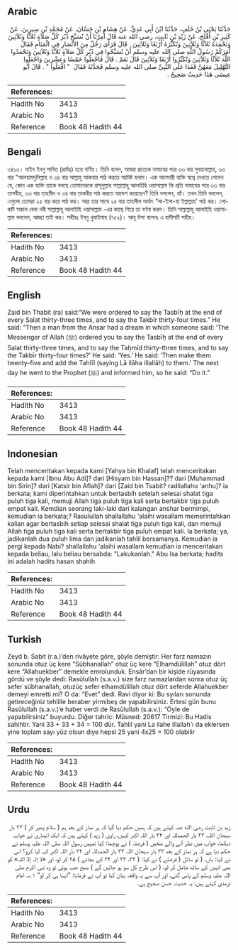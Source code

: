 ## Arabic


<div dir="rtl" lang="ar" style={{fontSize:'larger',backgroundColor:'#f8f9fa',padding:20}}>
حَدَّثَنَا يَحْيَى بْنُ خَلَفٍ، حَدَّثَنَا ابْنُ أَبِي عَدِيٍّ، عَنْ هِشَامِ بْنِ حَسَّانَ، عَنْ مُحَمَّدِ بْنِ سِيرِينَ، عَنْ كَثِيرِ بْنِ أَفْلَحَ، عَنْ زَيْدِ بْنِ ثَابِتٍ، رضى الله عنه قَالَ أُمِرْنَا أَنْ نُسَبِّحَ دُبُرَ كُلِّ صَلاَةٍ ثَلاَثًا وَثَلاَثِينَ وَنَحْمَدَهُ ثَلاَثًا وَثَلاَثِينَ وَنُكَبِّرَهُ أَرْبَعًا وَثَلاَثِينَ ‏.‏ قَالَ فَرَأَى رَجُلٌ مِنَ الأَنْصَارِ فِي الْمَنَامِ فَقَالَ أَمَرَكُمْ رَسُولُ اللَّهِ صلى الله عليه وسلم أَنْ تُسَبِّحُوا فِي دُبُرِ كُلِّ صَلاَةٍ ثَلاَثًا وَثَلاَثِينَ وَتَحْمَدُوا اللَّهَ ثَلاَثًا وَثَلاَثِينَ وَتُكَبِّرُوا أَرْبَعًا وَثَلاَثِينَ قَالَ نَعَمْ ‏.‏ قَالَ فَاجْعَلُوا خَمْسًا وَعِشْرِينَ وَاجْعَلُوا التَّهْلِيلَ مَعَهُنَّ فَغَدَا عَلَى النَّبِيِّ صلى الله عليه وسلم فَحَدَّثَهُ فَقَالَ ‏ "‏ افْعَلُوا ‏"‏ ‏.‏ قَالَ أَبُو عِيسَى هَذَا حَدِيثٌ صَحِيحٌ ‏.‏
</div>
<div style={{backgroundColor:'#f8f9fa',padding:20, marginBottom: 10}}><table> <thead> <tr> <th>References:</th> <th></th> </tr> </thead> <tbody><tr><td>Hadith No</td><td>3413</td></tr><tr><td>Arabic No</td><td>3413</td></tr><tr><td>Reference</td><td>Book 48 Hadith 44</td></tr></tbody></table></div>

## Bengali


<div dir="ltr" lang="bn" style={{fontSize:'larger',backgroundColor:'#f8f9fa',padding:20}}>
৩৪১৩। যাইদ ইবনু সাবিত (রাযিঃ) হতে বর্ণিত। তিনি বলেন, আমরা প্রত্যেক নামাযের পরে ৩৩ বার সুবহানাল্লাহ, ৩৩ বার "আলহামদুলিল্লাহ ও ৩৪ বার আল্লাহু আকবার পাঠ করতে আদিষ্ট হলাম। এক আনসারী ব্যক্তি স্বপ্নে দেখতে পেলেন যে, কোন এক ব্যক্তি তাকে বলছে তোমাদেরকে রাসূলুল্লাহ সাল্লাল্লাহু আলাইহি ওয়াসাল্লাম কি প্রতি নামাযের পরে ৩৩ বার তাসবীহ, ৩৩ বার তাহমীদ ও ৩৪ বার তাকবীর পাঠ করতে আদেশ করেছেন? তিনি বললেন, হ্যাঁ। তখন তিনি বললেন, এগুলো তোমরা ২৫ বার করে পাঠ কর। আর তার সাথে ২৫ বার তাহলীল অর্থাৎ “লা-ইলা-হা ইল্লাল্লাহ' পাঠ কর। লোকটি সকাল বেলা নবী সাল্লাল্লাহু আলাইহি ওয়াসাল্লাম -এর কাছে গিয়ে তা বর্ণনা করল। তিনি সাল্লাল্লাহু আলাইহি ওয়াসাল্লাম বললেন, আচ্ছা তাই কর। সহীহঃ ইবনু খুযাইমাহ (৭৫২)। আবূ ঈসা বলেনঃ এ হাদীসটি সহীহ।
</div>
<div style={{backgroundColor:'#f8f9fa',padding:20, marginBottom: 10}}><table> <thead> <tr> <th>References:</th> <th></th> </tr> </thead> <tbody><tr><td>Hadith No</td><td>3413</td></tr><tr><td>Arabic No</td><td>3413</td></tr><tr><td>Reference</td><td>Book 48 Hadith 44</td></tr></tbody></table></div>

## English


<div dir="ltr" lang="en" style={{fontSize:'larger',backgroundColor:'#f8f9fa',padding:20}}>
Zaid bin Thabit (ra) said:“We were ordered to say the Tasbīḥ at the end of every Salat thirty-three times, and to say the Takbīr thirty-four times.” He said: “Then a man from the Ansar had a dream in which someone said: ‘The Messenger of Allah (ﷺ) ordered you to say the Tasbīḥ at the end of every Salat thirty-three times, and to say the Taḥmīd thirty-three times, and to say the Takbīr thirty-four times?’ He said: ‘Yes.’ He said: ‘Then make them twenty-five and add the Tahlīl (saying Lā ilāha illallāh) to them.’ The next day he went to the Prophet (ﷺ) and informed him, so he said: “Do it.”
</div>
<div style={{backgroundColor:'#f8f9fa',padding:20, marginBottom: 10}}><table> <thead> <tr> <th>References:</th> <th></th> </tr> </thead> <tbody><tr><td>Hadith No</td><td>3413</td></tr><tr><td>Arabic No</td><td>3413</td></tr><tr><td>Reference</td><td>Book 48 Hadith 44</td></tr></tbody></table></div>

## Indonesian


<div dir="ltr" lang="id" style={{fontSize:'larger',backgroundColor:'#f8f9fa',padding:20}}>
Telah menceritakan kepada kami [Yahya bin Khalaf] telah menceritakan kepada kami [Ibnu Abu Adi]? dari [Hisyam bin Hassan]?? dari [Muhammad bin Sirin]? dari [Katsir bin Aflah]? dari [Zaid bin Tsabit? radliallahu 'anhu]? ia berkata; kami diperintahkan untuk bertasbih setelah selesai shalat tiga puluh tiga kali, memuji Allah tiga puluh tiga kali serta bertakbir tiga puluh empat kali. Kemdian seorang laki-laki dari kalangan anshar bermimpi, kemudian ia berkata;? Rasulullah shallallahu 'alaihi wasallam memerintahkan kalian agar bertasbih setiap selesai shalat tiga puluh tiga kali, dan memuji Allah tiga puluh tiga kali serta bertakbir tiga puluh empat kali. Ia berkata; ya, jadikanlah dua puluh lima dan jadikanlah tahlil bersamanya. Kemudian ia pergi kepada Nabi? shallallahu 'alaihi wasallam kemudian ia menceritakan kepada beliau, lalu beliau bersabda: "Lakukanlah." Abu Isa berkata; hadits ini adalah hadits hasan shahih
</div>
<div style={{backgroundColor:'#f8f9fa',padding:20, marginBottom: 10}}><table> <thead> <tr> <th>References:</th> <th></th> </tr> </thead> <tbody><tr><td>Hadith No</td><td>3413</td></tr><tr><td>Arabic No</td><td>3413</td></tr><tr><td>Reference</td><td>Book 48 Hadith 44</td></tr></tbody></table></div>

## Turkish


<div dir="ltr" lang="tr" style={{fontSize:'larger',backgroundColor:'#f8f9fa',padding:20}}>
Zeyd b. Sabit (r.a.)’den rivâyete göre, şöyle demiştir: Her farz namazın sonunda otuz üç kere “Sübhanallah” otuz üç kere “Elhamdülillah” otuz dört kere “Allahuekber” demekle emrolunduk. Ensâr’dan bir kişide rüyasında gördü ve şöyle dedi: Rasûlullah (s.a.v.) size farz namazlardan sonra otuz üç sefer sübhanallah, otuzüç sefer elhamdülillah otuz dört seferde Allahuekber demeyi emretti mi? O da: “Evet” dedi. Ravi diyor ki: Bu syıları sonunda getireceğiniz tehlille beraber yirmibeş de yapabilirsiniz. Ertesi gün bunu Rasûlullah (s.a.v.)’e haber verdi de Rasûlullah (s.a.v.): “Öyle de yapabilirsiniz” buyurdu. Diğer tahric: Müsned: 20617 Tirmizi: Bu Hadis sahihtir. Yani 33 + 33 + 34 = 100 dür. Tahlil yani La ilahe illallah'ı da eklersen yine toplam sayı yüz olsun diye hepsi 25 yani 4x25 = 100 olabilir
</div>
<div style={{backgroundColor:'#f8f9fa',padding:20, marginBottom: 10}}><table> <thead> <tr> <th>References:</th> <th></th> </tr> </thead> <tbody><tr><td>Hadith No</td><td>3413</td></tr><tr><td>Arabic No</td><td>3413</td></tr><tr><td>Reference</td><td>Book 48 Hadith 44</td></tr></tbody></table></div>

## Urdu


<div dir="rtl" lang="ur" style={{fontSize:'larger',backgroundColor:'#f8f9fa',padding:20}}>
زید بن ثابت رضی الله عنہ کہتے ہیں کہ ہمیں حکم دیا گیا کہ ہر نماز کے بعد ہم ( سلام پھیر کر ) ۳۳ بار سبحان اللہ، ۳۳ بار الحمدللہ اور ۳۴ بار اللہ اکبر کہیں، راوی ( زید ) کہتے ہیں کہ ایک انصاری نے خواب دیکھا، خواب میں نظر آنے والے شخص ( فرشتہ ) نے پوچھا: کیا تمہیں رسول اللہ صلی اللہ علیہ وسلم نے حکم دیا ہے کہ ہر نماز کے بعد ۳۳ بار سبحان اللہ ۳۳ بار الحمدللہ اور ۳۴ بار اللہ اکبر کہہ لیا کرو؟ اس نے کہا: ہاں، ( تو سائل ( فرشتے ) نے کہا: ( ۳۳، ۳۳ اور ۳۴ کے بجائے ) ۲۵ کر لو، اور «لا إلہ إلا اللہ» کو بھی انہیں کے ساتھ شامل کر لو، ( اس طرح کل سو ہو جائیں گے ) صبح جب ہوئی تو وہ نبی اکرم صلی اللہ علیہ وسلم کے پاس گئے، اور آپ سے یہ واقعہ بیان کیا تو آپ نے فرمایا: ”ایسا ہی کر لو“ ۱؎۔ امام ترمذی کہتے ہیں: یہ حدیث حسن صحیح ہے۔
</div>
<div style={{backgroundColor:'#f8f9fa',padding:20, marginBottom: 10}}><table> <thead> <tr> <th>References:</th> <th></th> </tr> </thead> <tbody><tr><td>Hadith No</td><td>3413</td></tr><tr><td>Arabic No</td><td>3413</td></tr><tr><td>Reference</td><td>Book 48 Hadith 44</td></tr></tbody></table></div>